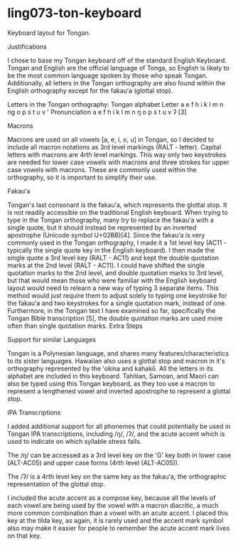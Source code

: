 # ling073-ton-keyboard
Keyboard layout for Tongan.

Justifications

I chose to base my Tongan keyboard off of the standard English Keyboard. Tongan and English are the official language of Tonga, so English is likely to be the most common language spoken by those who speak Tongan. Additionally, all letters in the Tongan orthography are also found within the English orthography except for the fakauʻa (glottal stop).

Letters in the Tongan orthography:
Tongan alphabet Letter 	a 	e 	f 	h 	i 	k 	l 	m 	n 	ng 	o 	p 	s 	t 	u 	v 	ʻ
Pronunciation 	a 	e 	f 	h 	i 	k 	l 	m 	n 	ŋ 	o 	p 	s 	t 	u 	v 	ʔ
[3]

Macrons

Macrons are used on all vowels [a, e, i, o, u] in Tongan, so I decided to include all macron notations as 3rd level markings (RALT - letter). Capital letters with macrons are 4rth level markings. This way only two keystrokes are needed for lower case vowels with macrons and three strokes for upper case vowels with macrons. These are commonly used within the orthography, so it is important to simplify their use.

Fakauʻa

Tongan's last consonant is the fakauʻa, which represents the glottal stop. It is not readily accessible on the traditional English keyboard. When trying to type in the Tongan orthography, many try to replace the fakauʻa with a single quote, but it should instead be represented by an inverted apostrophe (Unicode symbol U+02BB)[4]. Since the fakauʻa is very commonly used in the Tongan orthography, I made it a 1st level key (AC11 - typically the single quote key in the English keyboard). I then made the single quote a 3rd level key (RALT - AC11) and kept the double quotation marks at the 2nd level (RALT - AC11). I could have shifted the single quotation marks to the 2nd level, and double quotation marks to 3rd level, but that would mean those who were familiar with the English keyboard layout would need to relearn a new way of typing 3 separate items. This method would just require them to adjust solely to typing one keystroke for the fakauʻa and two keystrokes for a single quotation mark, instead of one. Furthermore, in the Tongan text I have examined so far, specifically the Tongan Bible transcription [5], the double quotation marks are used more often than single quotation marks.
Extra Steps

Support for similar Languages

Tongan is a Polynesian language, and shares many features/characteristics to its sister languages. Hawaiian also uses a glottal stop and macron in it's orthography represented by the ʻokina and kahakō. All the letters in its alphabet are included in this keyboard. Tahitian, Samoan, and Maori can also be typed using this Tongan keyboard, as they too use a macron to represent a lengthened vowel and inverted apostrophe to represent a glottal stop.


IPA Transcriptions

I added additional support for all phonemes that could potentially be used in Tongan IPA transcriptions, including /ŋ/, /ʔ/, and the acute accent which is used to indicate on which syllable stress falls.

The /ŋ/ can be accessed as a 3rd level key on the 'G' key both in lower case (ALT-AC05) and upper case forms (4rth level (ALT-AC05)).

The /ʔ/ is a 4rth level key on the same key as the fakauʻa, the orthographic representation of the glottal stop.

I included the acute accent as a compose key, because all the levels of each vowel are being used by the vowel with a macron diacritic, a much more common combination than a vowel with an acute accent. I placed this key at the tilda key, as again, it is rarely used and the accent mark symbol also may make it easier for people to remember the acute accent mark lives on that key. 
